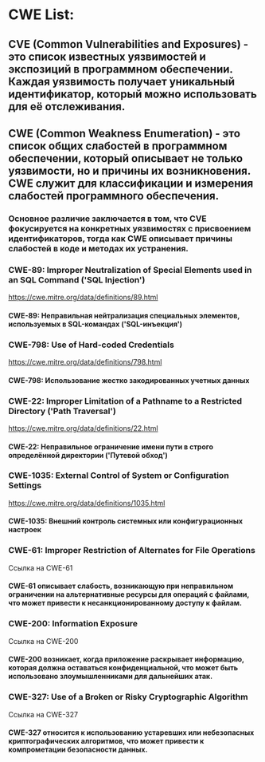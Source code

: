 # CWE List:
## CVE (Common Vulnerabilities and Exposures) - это список известных уязвимостей и экспозиций в программном обеспечении. Каждая уязвимость получает уникальный идентификатор, который можно использовать для её отслеживания.
## CWE (Common Weakness Enumeration) - это список общих слабостей в программном обеспечении, который описывает не только уязвимости, но и причины их возникновения. CWE служит для классификации и измерения слабостей программного обеспечения.
### Основное различие заключается в том, что CVE фокусируется на конкретных уязвимостях с присвоением идентификаторов, тогда как CWE описывает причины слабостей в коде и методах их устранения.


### CWE-89: Improper Neutralization of Special Elements used in an SQL Command ('SQL Injection')
https://cwe.mitre.org/data/definitions/89.html
#### CWE-89: Неправильная нейтрализация специальных элементов, используемых в SQL-командах ('SQL-инъекция')

### CWE-798: Use of Hard-coded Credentials
https://cwe.mitre.org/data/definitions/798.html
#### CWE-798: Использование жестко закодированных учетных данных

### CWE-22: Improper Limitation of a Pathname to a Restricted Directory ('Path Traversal')
https://cwe.mitre.org/data/definitions/22.html
#### CWE-22: Неправильное ограничение имени пути в строго определённой директории ('Путевой обход')

### CWE-1035: External Control of System or Configuration Settings
https://cwe.mitre.org/data/definitions/1035.html
#### CWE-1035: Внешний контроль системных или конфигурационных настроек

### CWE-61: Improper Restriction of Alternates for File Operations
Ссылка на CWE-61
#### CWE-61 описывает слабость, возникающую при неправильном ограничении на альтернативные ресурсы для операций с файлами, что может привести к несанкционированному доступу к файлам.

### CWE-200: Information Exposure
Ссылка на CWE-200
#### CWE-200 возникает, когда приложение раскрывает информацию, которая должна оставаться конфиденциальной, что может быть использовано злоумышленниками для дальнейших атак.

### CWE-327: Use of a Broken or Risky Cryptographic Algorithm
Ссылка на CWE-327
#### CWE-327 относится к использованию устаревших или небезопасных криптографических алгоритмов, что может привести к компрометации безопасности данных.